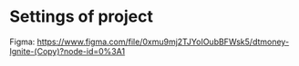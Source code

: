 # Settings of project

Figma:
https://www.figma.com/file/0xmu9mj2TJYoIOubBFWsk5/dtmoney-Ignite-(Copy)?node-id=0%3A1